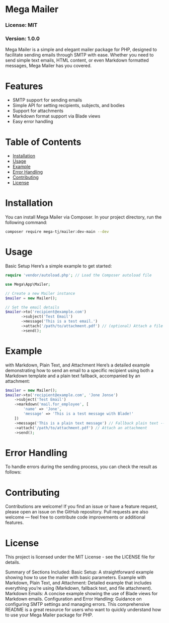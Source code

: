 # Mega Mailer

### License: MIT
### Version: 1.0.0

Mega Mailer is a simple and elegant mailer package for PHP, designed to facilitate sending emails through SMTP with ease. Whether you need to send simple text emails, HTML content, or even Markdown formatted messages, Mega Mailer has you covered.

# Features
- SMTP support for sending emails
- Simple API for setting recipients, subjects, and bodies
- Support for attachments
- Markdown format support via Blade views
- Easy error handling

# Table of Contents
- [Installation](#installation)
- [Usage](#usage)
- [Example](#example)
- [Error Handling](#error-handling)
- [Contributing](#contributing)
- [License](#license)

# Installation
You can install Mega Mailer via Composer. In your project directory, run the following command:
```bash
composer require mega-tj/mailer:dev-main --dev
```

# Usage
Basic Setup
Here’s a simple example to get started:
```php
require 'vendor/autoload.php'; // Load the Composer autoload file

use Mega\App\Mailer;

// Create a new Mailer instance
$mailer = new Mailer();

// Set the email details
$mailer->to('recipient@example.com')
       ->subject('Test Email')
       ->message('This is a test email.')
       ->attach('/path/to/attachment.pdf') // (optional) Attach a file
       ->send();
```
# Example
with Markdown, Plain Text, and Attachment
Here’s a detailed example demonstrating how to send an email to a specific recipient using both a Markdown template and a plain text fallback, accompanied by an attachment:

```php
$mailer = new Mailer();
$mailer->to('recipient@example.com', 'Jone Jonse')
    ->subject('Test Email')
    ->markdown('mail.for_employee', [
        'name' => 'Jone',
        'message' => 'This is a test message with Blade!'
    ])
    ->message('This is a plain text message') // Fallback plain text -- repalce
    ->attach('/path/to/attachment.pdf') // Attach an attachment
    ->send();
```



# Error Handling

To handle errors during the sending process, you can check the result as follows:

# Contributing
Contributions are welcome! If you find an issue or have a feature request, please open an issue on the GitHub repository. Pull requests are also welcome — feel free to contribute code improvements or additional features.

# License
This project is licensed under the MIT License - see the LICENSE file for details.

Summary of Sections Included:
Basic Setup: A straightforward example showing how to use the mailer with basic parameters.
Example with Markdown, Plain Text, and Attachment: Detailed example that includes everything you’re using (Markdown, fallback text, and file attachment).
Markdown Emails: A concise example showing the use of Blade views for Markdown emails.
Configuration and Error Handling: Guidance on configuring SMTP settings and managing errors.
This comprehensive README is a great resource for users who want to quickly understand how to use your Mega Mailer package for PHP.

